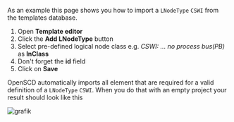 As an example this page shows you how to import a `LNodeType` `CSWI` from the templates database.

1. Open **Template editor**
2. Click the **Add LNodeType** button
3. Select pre-defined logical node class e.g. _CSWI: ... no process bus(PB)_ as **lnClass**
4. Don't forget the **id** field
5. Click on **Save**

OpenSCD automatically imports all element that are required for a valid definition of a `LNodeType` `CSWI`. When you do that with an empty project your result should look like this

![grafik](https://user-images.githubusercontent.com/66802940/133465609-18195262-31b3-4fae-a514-88a721b30dfb.png)
